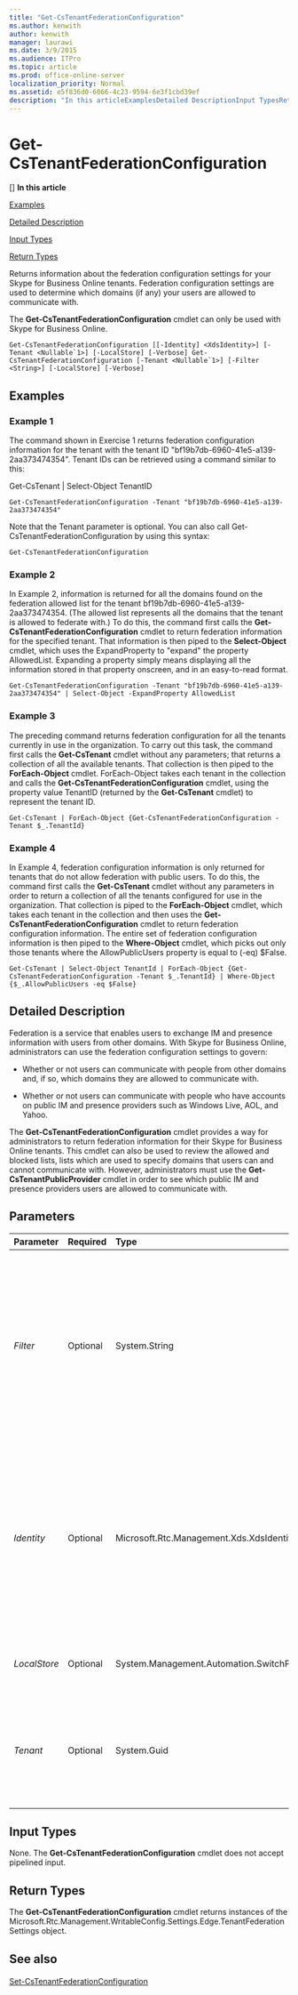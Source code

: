 ```yaml
---
title: "Get-CsTenantFederationConfiguration"
ms.author: kenwith
author: kenwith
manager: laurawi
ms.date: 3/9/2015
ms.audience: ITPro
ms.topic: article
ms.prod: office-online-server
localization_priority: Normal
ms.assetid: e5f836d0-6066-4c23-9594-6e3f1cbd39ef
description: "In this articleExamplesDetailed DescriptionInput TypesReturn Types"
---
```


# Get-CsTenantFederationConfiguration
[]
 **In this article**
  
[Examples](#Examples)
  
[Detailed Description](#DetailedDescription)
  
[Input Types](#InputTypes)
  
[Return Types](#ReturnTypes)
  
Returns information about the federation configuration settings for your Skype for Business Online tenants. Federation configuration settings are used to determine which domains (if any) your users are allowed to communicate with. 
  
The **Get-CsTenantFederationConfiguration** cmdlet can only be used with Skype for Business Online. 
  
```
Get-CsTenantFederationConfiguration [[-Identity] <XdsIdentity>] [-Tenant <Nullable`1>] [-LocalStore] [-Verbose] Get-CsTenantFederationConfiguration [-Tenant <Nullable`1>] [-Filter <String>] [-LocalStore] [-Verbose]
```

## Examples
<a name="Examples"> </a>

### Example 1

The command shown in Exercise 1 returns federation configuration information for the tenant with the tenant ID "bf19b7db-6960-41e5-a139-2aa373474354". Tenant IDs can be retrieved using a command similar to this:
  
Get-CsTenant | Select-Object TenantID
  
```
Get-CsTenantFederationConfiguration -Tenant "bf19b7db-6960-41e5-a139-2aa373474354"
```

Note that the Tenant parameter is optional. You can also call Get-CsTenantFederationConfiguration by using this syntax:
  
```
Get-CsTenantFederationConfiguration
```

### Example 2

In Example 2, information is returned for all the domains found on the federation allowed list for the tenant bf19b7db-6960-41e5-a139-2aa373474354. (The allowed list represents all the domains that the tenant is allowed to federate with.) To do this, the command first calls the **Get-CsTenantFederationConfiguration** cmdlet to return federation information for the specified tenant. That information is then piped to the **Select-Object** cmdlet, which uses the ExpandProperty to "expand" the property AllowedList. Expanding a property simply means displaying all the information stored in that property onscreen, and in an easy-to-read format. 
  
```
Get-CsTenantFederationConfiguration -Tenant "bf19b7db-6960-41e5-a139-2aa373474354" | Select-Object -ExpandProperty AllowedList
```

### Example 3

The preceding command returns federation configuration for all the tenants currently in use in the organization. To carry out this task, the command first calls the **Get-CsTenant** cmdlet without any parameters; that returns a collection of all the available tenants. That collection is then piped to the **ForEach-Object** cmdlet. ForEach-Object takes each tenant in the collection and calls the **Get-CsTenantFederationConfiguration** cmdlet, using the property value TenantID (returned by the **Get-CsTenant** cmdlet) to represent the tenant ID. 
  
```
Get-CsTenant | ForEach-Object {Get-CsTenantFederationConfiguration -Tenant $_.TenantId}
```

### Example 4

In Example 4, federation configuration information is only returned for tenants that do not allow federation with public users. To do this, the command first calls the **Get-CsTenant** cmdlet without any parameters in order to return a collection of all the tenants configured for use in the organization. That collection is piped to the **ForEach-Object** cmdlet, which takes each tenant in the collection and then uses the **Get-CsTenantFederationConfiguration** cmdlet to return federation configuration information. The entire set of federation configuration information is then piped to the **Where-Object** cmdlet, which picks out only those tenants where the AllowPublicUsers property is equal to (-eq) $False. 
  
```
Get-CsTenant | Select-Object TenantId | ForEach-Object {Get-CsTenantFederationConfiguration -Tenant $_.TenantId} | Where-Object {$_.AllowPublicUsers -eq $False}
```

## Detailed Description
<a name="DetailedDescription"> </a>

Federation is a service that enables users to exchange IM and presence information with users from other domains. With Skype for Business Online, administrators can use the federation configuration settings to govern:
  
- Whether or not users can communicate with people from other domains and, if so, which domains they are allowed to communicate with.
    
- Whether or not users can communicate with people who have accounts on public IM and presence providers such as Windows Live, AOL, and Yahoo.
    
The **Get-CsTenantFederationConfiguration** cmdlet provides a way for administrators to return federation information for their Skype for Business Online tenants. This cmdlet can also be used to review the allowed and blocked lists, lists which are used to specify domains that users can and cannot communicate with. However, administrators must use the **Get-CsTenantPublicProvider** cmdlet in order to see which public IM and presence providers users are allowed to communicate with. 
  
## Parameters
<a name="DetailedDescription"> </a>

|**Parameter**|**Required**|**Type**|**Description**|
|:-----|:-----|:-----|:-----|
| _Filter_ <br/> |Optional  <br/> |System.String  <br/> |Enables you to use wildcard characters in order to return a collection of tenant federation configuration settings. Because each tenant is limited to a single, global collection of federation configuration settings there is no need to use the Filter parameter. However, this is valid syntax for the **Get-CsTenantFederationConfiguration** cmdlet:  <br/> Get-CsTenantFederationConfiguration -Tenant "bf19b7db-6960-41e5-a139-2aa373474354" -Filter "g\*"  <br/> |
| _Identity_ <br/> |Optional  <br/> |Microsoft.Rtc.Management.Xds.XdsIdentity  <br/> |Specifies the collection of tenant federation configuration settings to be returned. Because each tenant is limited to a single, global collection of federation settings there is no need include this parameter when calling the **Get-CsTenantFederationConfiguration** cmdlet. If you do choose to use the Identity parameter you must also include the Tenant parameter. For example:  <br/> Get-CsTenantFederationConfiguration -Tenant "bf19b7db-6960-41e5-a139-2aa373474354" -Identity "global"  <br/> |
| _LocalStore_ <br/> |Optional  <br/> |System.Management.Automation.SwitchParameter  <br/> |Retrieves the tenant federation configuration data from the local replica of the Central Management store, rather than the Central Management store itself.  <br/> |
| _Tenant_ <br/> |Optional  <br/> |System.Guid  <br/> |Globally unique identifier (GUID) of the tenant account whose federation settings are being returned. For example:  <br/> -Tenant "38aad667-af54-4397-aaa7-e94c79ec2308"  <br/> You can return the tenant ID for each of your tenants by running this command:  <br/> Get-CsTenant | Select-Object DisplayName, TenantID  <br/> If you are using a remote session of Windows PowerShell and are connected only to Skype for Business Online you do not have to include the Tenant parameter. Instead, the tenant ID will automatically be filled in for you based on your connection information. The Tenant parameter is primarily for use in a hybrid deployment.  <br/> |
   
## Input Types
<a name="InputTypes"> </a>

None. The **Get-CsTenantFederationConfiguration** cmdlet does not accept pipelined input. 
  
## Return Types
<a name="ReturnTypes"> </a>

The **Get-CsTenantFederationConfiguration** cmdlet returns instances of the Microsoft.Rtc.Management.WritableConfig.Settings.Edge.TenantFederationSettings object. 
  
## See also
<a name="ReturnTypes"> </a>

#### 

[Set-CsTenantFederationConfiguration](set-cstenantfederationconfiguration.md)

